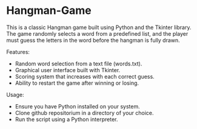 # Hangman-Game
This is a classic Hangman game built using Python and the Tkinter library. The game randomly selects a word from a predefined list, and the player must guess the letters in the word before the hangman is fully drawn. </br>

Features:
- Random word selection from a text file (words.txt).
- Graphical user interface built with Tkinter.
- Scoring system that increases with each correct guess.
- Ability to restart the game after winning or losing.

Usage:</br>
- Ensure you have Python installed on your system.
- Clone github repositorium in a directory of your choice.
- Run the script using a Python interpreter.
